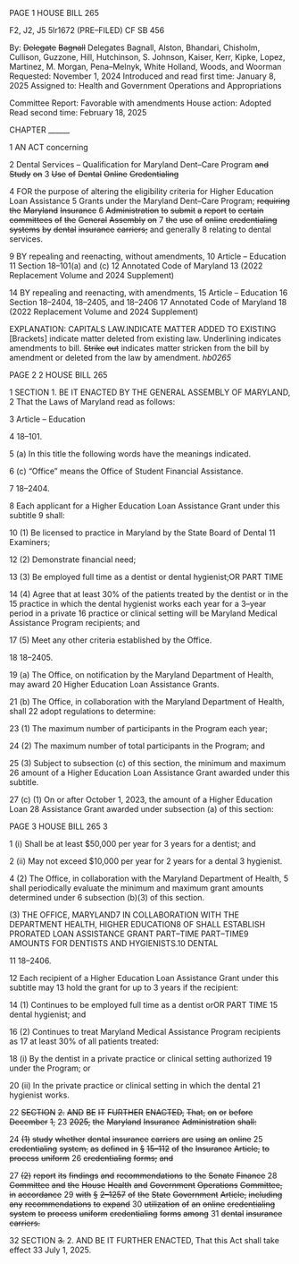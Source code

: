 PAGE 1
HOUSE BILL 265

F2, J2, J5 5lr1672
(PRE–FILED) CF SB 456

By: ~~Delegate~~ ~~Bagnall~~ Delegates Bagnall, Alston, Bhandari, Chisholm, Cullison,
Guzzone, Hill, Hutchinson, S. Johnson, Kaiser, Kerr, Kipke, Lopez,
Martinez, M. Morgan, Pena–Melnyk, White Holland, Woods, and Woorman
Requested: November 1, 2024
Introduced and read first time: January 8, 2025
Assigned to: Health and Government Operations and Appropriations

Committee Report: Favorable with amendments
House action: Adopted
Read second time: February 18, 2025

CHAPTER ______

1 AN ACT concerning

2 Dental Services – Qualification for Maryland Dent–Care Program ~~and~~ ~~Study~~ ~~on~~
3 ~~Use~~ ~~of~~ ~~Dental~~ ~~Online~~ ~~Credentialing~~

4 FOR the purpose of altering the eligibility criteria for Higher Education Loan Assistance
5 Grants under the Maryland Dent–Care Program; ~~requiring~~ ~~the~~ ~~Maryland~~ ~~Insurance~~
6 ~~Administration~~ ~~to~~ ~~submit~~ ~~a~~ ~~report~~ ~~to~~ ~~certain~~ ~~committees~~ ~~of~~ ~~the~~ ~~General~~ ~~Assembly~~ ~~on~~
7 ~~the~~ ~~use~~ ~~of~~ ~~online~~ ~~credentialing~~ ~~systems~~ ~~by~~ ~~dental~~ ~~insurance~~ ~~carriers;~~ and generally
8 relating to dental services.

9 BY repealing and reenacting, without amendments,
10 Article – Education
11 Section 18–101(a) and (c)
12 Annotated Code of Maryland
13 (2022 Replacement Volume and 2024 Supplement)

14 BY repealing and reenacting, with amendments,
15 Article – Education
16 Section 18–2404, 18–2405, and 18–2406
17 Annotated Code of Maryland
18 (2022 Replacement Volume and 2024 Supplement)

EXPLANATION: CAPITALS LAW.INDICATE MATTER ADDED TO EXISTING
[Brackets] indicate matter deleted from existing law.
Underlining indicates amendments to bill.
~~Strike~~ ~~out~~ indicates matter stricken from the bill by amendment or deleted from the law by
amendment. *hb0265*

PAGE 2
2 HOUSE BILL 265

1 SECTION 1. BE IT ENACTED BY THE GENERAL ASSEMBLY OF MARYLAND,
2 That the Laws of Maryland read as follows:

3 Article – Education

4 18–101.

5 (a) In this title the following words have the meanings indicated.

6 (c) “Office” means the Office of Student Financial Assistance.

7 18–2404.

8 Each applicant for a Higher Education Loan Assistance Grant under this subtitle
9 shall:

10 (1) Be licensed to practice in Maryland by the State Board of Dental
11 Examiners;

12 (2) Demonstrate financial need;

13 (3) Be employed full time as a dentist or dental hygienist;OR PART TIME

14 (4) Agree that at least 30% of the patients treated by the dentist or in the
15 practice in which the dental hygienist works each year for a 3–year period in a private
16 practice or clinical setting will be Maryland Medical Assistance Program recipients; and

17 (5) Meet any other criteria established by the Office.

18 18–2405.

19 (a) The Office, on notification by the Maryland Department of Health, may award
20 Higher Education Loan Assistance Grants.

21 (b) The Office, in collaboration with the Maryland Department of Health, shall
22 adopt regulations to determine:

23 (1) The maximum number of participants in the Program each year;

24 (2) The maximum number of total participants in the Program; and

25 (3) Subject to subsection (c) of this section, the minimum and maximum
26 amount of a Higher Education Loan Assistance Grant awarded under this subtitle.

27 (c) (1) On or after October 1, 2023, the amount of a Higher Education Loan
28 Assistance Grant awarded under subsection (a) of this section:

PAGE 3
HOUSE BILL 265 3

1 (i) Shall be at least $50,000 per year for 3 years for a dentist; and

2 (ii) May not exceed $10,000 per year for 2 years for a dental
3 hygienist.

4 (2) The Office, in collaboration with the Maryland Department of Health,
5 shall periodically evaluate the minimum and maximum grant amounts determined under
6 subsection (b)(3) of this section.

(3) THE OFFICE, MARYLAND7 IN COLLABORATION WITH THE
DEPARTMENT HEALTH, HIGHER EDUCATION8 OF SHALL ESTABLISH PRORATED
LOAN ASSISTANCE GRANT PART–TIME PART–TIME9 AMOUNTS FOR DENTISTS AND
HYGIENISTS.10 DENTAL

11 18–2406.

12 Each recipient of a Higher Education Loan Assistance Grant under this subtitle may
13 hold the grant for up to 3 years if the recipient:

14 (1) Continues to be employed full time as a dentist orOR PART TIME
15 dental hygienist; and

16 (2) Continues to treat Maryland Medical Assistance Program recipients as
17 at least 30% of all patients treated:

18 (i) By the dentist in a private practice or clinical setting authorized
19 under the Program; or

20 (ii) In the private practice or clinical setting in which the dental
21 hygienist works.

22 ~~SECTION~~ ~~2.~~ ~~AND~~ ~~BE~~ ~~IT~~ ~~FURTHER~~ ~~ENACTED,~~ ~~That,~~ ~~on~~ ~~or~~ ~~before~~ ~~December~~ ~~1,~~
23 ~~2025,~~ ~~the~~ ~~Maryland~~ ~~Insurance~~ ~~Administration~~ ~~shall:~~

24 ~~(1)~~ ~~study~~ ~~whether~~ ~~dental~~ ~~insurance~~ ~~carriers~~ ~~are~~ ~~using~~ ~~an~~ ~~online~~
25 ~~credentialing~~ ~~system,~~ ~~as~~ ~~defined~~ ~~in~~ ~~§~~ ~~15–112~~ ~~of~~ ~~the~~ ~~Insurance~~ ~~Article,~~ ~~to~~ ~~process~~ ~~uniform~~
26 ~~credentialing~~ ~~forms;~~ ~~and~~

27 ~~(2)~~ ~~report~~ ~~its~~ ~~findings~~ ~~and~~ ~~recommendations~~ ~~to~~ ~~the~~ ~~Senate~~ ~~Finance~~
28 ~~Committee~~ ~~and~~ ~~the~~ ~~House~~ ~~Health~~ ~~and~~ ~~Government~~ ~~Operations~~ ~~Committee,~~ ~~in~~ ~~accordance~~
29 ~~with~~ ~~§~~ ~~2–1257~~ ~~of~~ ~~the~~ ~~State~~ ~~Government~~ ~~Article,~~ ~~including~~ ~~any~~ ~~recommendations~~ ~~to~~ ~~expand~~
30 ~~utilization~~ ~~of~~ ~~an~~ ~~online~~ ~~credentialing~~ ~~system~~ ~~to~~ ~~process~~ ~~uniform~~ ~~credentialing~~ ~~forms~~ ~~among~~
31 ~~dental~~ ~~insurance~~ ~~carriers.~~

32 SECTION ~~3.~~ 2. AND BE IT FURTHER ENACTED, That this Act shall take effect
33 July 1, 2025.